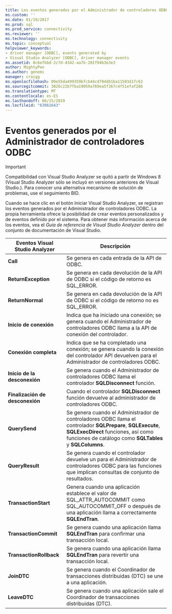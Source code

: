 ```yaml
---
title: Los eventos generados por el Administrador de controladores ODBC | Microsoft Docs
ms.custom: ''
ms.date: 01/19/2017
ms.prod: sql
ms.prod_service: connectivity
ms.reviewer: ''
ms.technology: connectivity
ms.topic: conceptual
helpviewer_keywords:
- driver manager [ODBC], events generated by
- Visual Studio Analyzer [ODBC], driver manager events
ms.assetid: 8c6efbbd-2c7d-4342-aa7b-201f94b3e3e3
author: MightyPen
ms.author: genemi
manager: craigg
ms.openlocfilehash: 09e55da499359bfcb44cd794db1ba11503d1fc62
ms.sourcegitcommit: 3026c22b7fba19059a769ea5f367c4f51efaf286
ms.translationtype: MT
ms.contentlocale: es-ES
ms.lasthandoff: 06/15/2019
ms.locfileid: "63061643"
---
```

# <a name="events-generated-by-the-odbc-driver-manager"></a>Eventos generados por el Administrador de controladores ODBC
> [!IMPORTANT]  
>  Compatibilidad con Visual Studio Analyzer se quitó a partir de Windows 8 (Visual Studio Analyzer sólo se incluyó en versiones anteriores de Visual Studio.). Para conocer una alternativa mecanismo de solución de problemas, use el seguimiento BID.  
  
 Cuando se hace clic en el botón Iniciar Visual Studio Analyzer, se registran los eventos generados por el Administrador de controladores ODBC. La propia herramienta ofrece la posibilidad de crear eventos personalizados y de eventos definido por el sistema. Para obtener más información acerca de los eventos, vea el *Guía de referencia de Visual Studio Analyzer* dentro del conjunto de documentación de Visual Studio.  
  
|Eventos Visual Studio Analyzer|Descripción|  
|----------------------------------|-----------------|  
|**Call**|Se genera en cada entrada de la API de ODBC.|  
|**ReturnException**|Se genera en cada devolución de la API de ODBC si el código de retorno es SQL_ERROR.|  
|**ReturnNormal**|Se genera en cada devolución de la API de ODBC si el código de retorno no es SQL_ERROR.|  
|**Inicio de conexión**|Indica que ha iniciado una conexión; se genera cuando el Administrador de controladores ODBC llama a la API de conexión del controlador.|  
|**Conexión completa**|Indica que se ha completado una conexión; se genera cuando la conexión del controlador API devuelven para el Administrador de controladores ODBC.|  
|**Inicio de la desconexión**|Se genera cuando el Administrador de controladores ODBC llama el controlador **SQLDisconnect** función.|  
|**Finalización de desconexión**|Cuando el controlador **SQLDisconnect** función devuelve al administrador de controladores ODBC.|  
|**QuerySend**|Se genera cuando el Administrador de controladores ODBC llama el controlador **SQLPrepare**, **SQLExecute**, **SQLExecDirect** funciones, así como funciones de catálogo como **SQLTables** y **SQLColumns**.|  
|**QueryResult**|Se genera cuando el controlador devuelve un para el Administrador de controladores ODBC para las funciones que implican consultas de conjunto de resultados.|  
|**TransactionStart**|Genera cuando una aplicación establece el valor de SQL_ATTR_AUTOCOMMIT como SQL_AUTOCOMMIT_OFF o después de una aplicación llama a correctamente **SQLEndTran**.|  
|**TransactionCommit**|Se genera cuando una aplicación llama **SQLEndTran** para confirmar una transacción local.|  
|**TransactionRollback**|Se genera cuando una aplicación llama **SQLEndTran** para revertir una transacción local.|  
|**JoinDTC**|Se genera cuando el Coordinador de transacciones distribuidas (DTC) se une a una aplicación.|  
|**LeaveDTC**|Se genera cuando una aplicación sale el Coordinador de transacciones distribuidas (DTC).|
